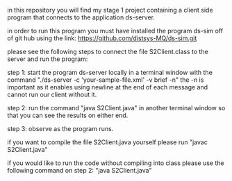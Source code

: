 in this repository you will find my stage 1 project containing a client side program that connects to the application ds-server.

in order to run this program you must have installed the program ds-sim off of git hub using the link: https://github.com/distsys-MQ/ds-sim.git

please see the following steps to connect the file S2Client.class to the server and run the program:

step 1:
start the program ds-server locally in a terminal window with the command "./ds-server -c 'your-sample-file.xml' -v brief -n" 
the -n is important as it enables using newline at the end of each message and cannot run our client without it.

step 2: run the command "java S2Client.java" in another terminal window so that you can see the results on either end.

step 3: observe as the program runs.


if you want to compile the file S2Client.java yourself please run "javac S2Client.java"

if you would like to run the code without compiling into class please use the following command on step 2: "java S2Client.java"
